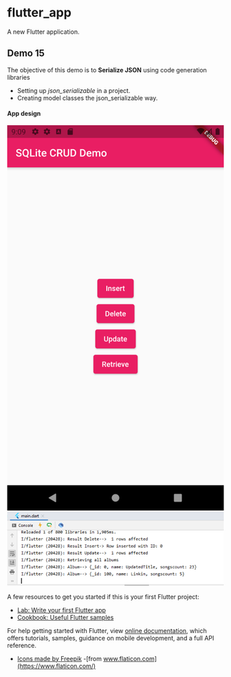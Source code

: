 # flutter_app

A new Flutter application.

## Demo 15


The objective of this demo is to **Serialize JSON** using code generation libraries

* Setting up _json_serializable_ in a project.
* Creating model classes the json_serializable way.




#### App design ####
![picture alt](https://raw.githubusercontent.com/HimanshuSharma13/Flutter/feature_d14_sqlite/screens/home1.png "App design screens")
![picture alt](https://raw.githubusercontent.com/HimanshuSharma13/Flutter/feature_d14_sqlite/screens/home2.png "App design screens")


A few resources to get you started if this is your first Flutter project:

- [Lab: Write your first Flutter app](https://flutter.dev/docs/get-started/codelab)
- [Cookbook: Useful Flutter samples](https://flutter.dev/docs/cookbook)

For help getting started with Flutter, view 
[online documentation](https://flutter.dev/docs), which offers tutorials,
samples, guidance on mobile development, and a full API reference.

- [Icons made by Freepik](https://www.freepik.com)
 -[from www.flaticon.com](https://www.flaticon.com/)
